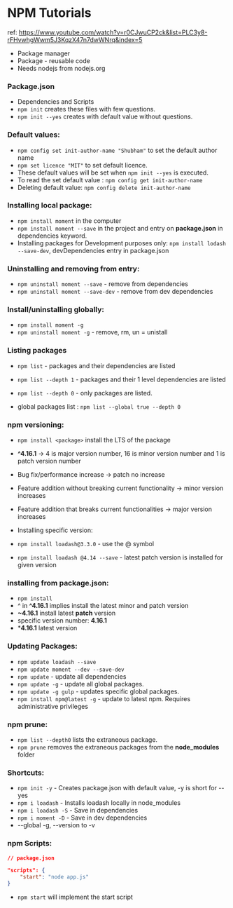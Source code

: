 # NPM Tutorials

ref: https://www.youtube.com/watch?v=r0CJwuCP2ck&list=PLC3y8-rFHvwhgWwm5J3KqzX47n7dwWNrq&index=5

- Package manager
- Package - reusable code
- Needs nodejs from nodejs.org

### Package.json
- Dependencies and Scripts
- ```npm init``` creates these files with few questions.
- `npm init --yes` creates with default value without questions.

### Default values:

- `npm config set init-author-name "Shubham"` to set the default author name
- `npm set licence "MIT"` to set default licence. 
- These default values will be set when `npm init --yes` is executed.
- To read the set default value : `npm config get init-author-name`
- Deleting default value: `npm config delete init-author-name`

### Installing local package:

- `npm install moment` in the computer
- `npm install moment --save` in the project and entry on **package.json** in dependencies keyword.
- Installing packages for Development purposes only: `npm install lodash --save-dev`, devDependencies entry in package.json

### Uninstalling and removing from entry:
- `npm uninstall moment --save` - remove from dependencies
- `npm uninstall moment --save-dev` - remove from dev dependencies

### Install/uninstalling globally:

- `npm install moment -g`
- `npm uninstall moment -g` - remove, rm, un = unistall 

### Listing packages

- `npm list` - packages and their dependencies are listed
- `npm list --depth 1` - packages and their 1 level dependencies are listed
- `npm list --depth 0` - only packages are listed.

- global packages list : `npm list --global true --depth 0`

### npm versioning:

- `npm install <package>` install the LTS of the package
- **^4.16.1** -> 4 is major version number, 16 is minor version number and 1 is patch version number
- Bug fix/performance increase -> patch no increase
- Feature addition without breaking current functionality -> minor version increases 
- Feature addition that breaks current functionalities -> major version increases 
- Installing specific version:

- `npm install loadash@3.3.0` - use the @ symbol
- `npm install loadash @4.14 --save` - latest patch version is installed for given version


### installing from package.json:

- `npm install`
- ^ in **^4.16.1**  implies install the latest minor and patch version
- **~4.16.1** install latest **patch** version 
- specific version number: **4.16.1** 
- ***4.16.1** latest version


###  Updating Packages:

- `npm update loadash --save`
- `npm update moment --dev --save-dev`
- `npm update` - update all dependencies
- `npm update -g` - update all global packages.
- `npm update -g gulp` - updates specific global packages.
- `npm install npm@latest -g` - update to latest npm. Requires administrative privileges


### npm prune:

- `npm list --depth0` lists the extraneous package. 
- `npm prune` removes the extraneous packages from the **node_modules** folder

### Shortcuts:

- `npm init -y` - Creates package.json with default value, -y is short for --yes
-  `npm i loadash` - Installs loadash locally in node_modules
- `npm i loadash -S` - Save in dependencies
- `npm i moment -D` - Save in dev dependencies
- --global -g, --version to -v

### npm Scripts:

```json
// package.json

"scripts": {
    "start": "node app.js"
}
```

- `npm start` will implement the start script
